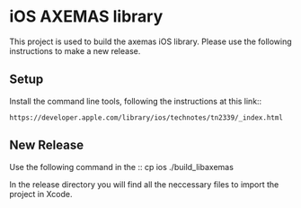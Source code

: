 iOS AXEMAS library
==================

This project is used to build the axemas iOS library. Please use the following instructions to make
a new release.


Setup
-----


Install the command line tools, following the instructions at this link::

    https://developer.apple.com/library/ios/technotes/tn2339/_index.html



New Release
-----------

Use the following command in the ::
    cp ios
    ./build_libaxemas

In the release directory you will find all the neccessary files to import the project in Xcode.

